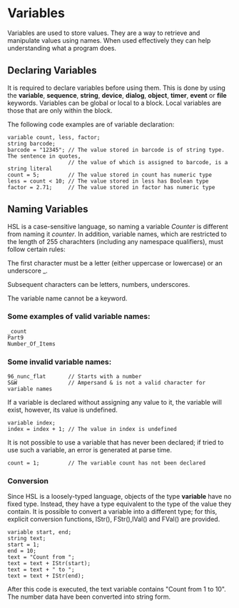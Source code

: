 # Variables

Variables are used to store values. They are a way to retrieve and manipulate values using names. When used effectively they can help understanding what a program does.&#x20;

&#x20;

## Declaring Variables

It is required to declare variables before using them. This is done by using the **variable**, **sequence**, **string**, **device**, **dialog**, **object**, **timer**, **event** or **file** keywords. Variables can be global or local to a block. Local variables are those that are only within the block.

The following code examples are of variable declaration:&#x20;

&#x20;

```clike
variable count, less, factor;
string barcode;
barcode = "12345"; // The value stored in barcode is of string type. The sentence in quotes,
                   // the value of which is assigned to barcode, is a string literal
count = 5;         // The value stored in count has numeric type
less = count < 10; // The value stored in less has Boolean type
factor = 2.71;     // The value stored in factor has numeric type
```



&#x20;

## Naming Variables

HSL is a case-sensitive language, so naming a variable _Counter_ is different from naming it _counter_. In addition, variable names, which are restricted to the length of 255 charachters (including any namespace qualifiers), must follow certain rules:

The first character must be a letter (either uppercase or lowercase) or an underscore \_.

Subsequent characters can be letters, numbers, underscores.&#x20;

The variable name cannot be a keyword.&#x20;



### Some examples of valid variable names:

```clike
_count
Part9
Number_Of_Items
```

### Some invalid variable names:

```clike
96_nunc_flat       // Starts with a number
S&W                // Ampersand & is not a valid character for variable names
```



If a variable is declared without assigning any value to it, the variable will exist, however, its value is undefined.

```clike
variable index;
index = index + 1; // The value in index is undefined
```

It is not possible to use a variable that has never been declared; if tried to use such a variable, an error is generated at parse time.&#x20;

&#x20;

```clike
count = 1;         // The variable count has not been declared
```



&#x20;

### Conversion

Since HSL is a loosely-typed language, objects of the type **variable** have no fixed type. Instead, they have a type equivalent to the type of the value they contain. It is possible to convert a variable into a different type; for this, explicit conversion functions, IStr(), FStr(),IVal() and FVal() are provided.&#x20;

```clike
variable start, end;
string text;
start = 1;
end = 10;
text = "Count from ";
text = text + IStr(start);
text = text + " to ";
text = text + IStr(end);
```

After this code is executed, the text variable contains "Count from 1 to 10". The number data have been converted into string form.
